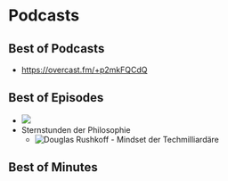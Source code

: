 # Podcasts

## Best of Podcasts
- https://overcast.fm/+p2mkFQCdQ

## Best of Episodes
- ![](https://overcast.fm/+dnUhHHav0)
- Sternstunden der Philosophie
  - ![Douglas Rushkoff - Mindset der Techmilliardäre](https://overcast.fm/+AAjKsW36oKk)

## Best of Minutes